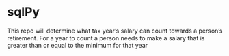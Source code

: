 # sqlPy

This repo will determine what tax year’s salary can count towards a person’s retirement. 
For a year to count a person needs to make a salary that is greater than or equal to the minimum for that year
